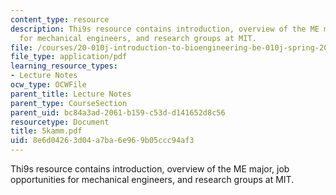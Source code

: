 ```yaml
---
content_type: resource
description: Thi9s resource contains introduction, overview of the ME major, job opportunities
  for mechanical engineers, and research groups at MIT.
file: /courses/20-010j-introduction-to-bioengineering-be-010j-spring-2006/8e6d04263d04a7ba6e969b05ccc94af3_5kamm.pdf
file_type: application/pdf
learning_resource_types:
- Lecture Notes
ocw_type: OCWFile
parent_title: Lecture Notes
parent_type: CourseSection
parent_uid: bc84a3ad-2061-b159-c53d-d141652d8c56
resourcetype: Document
title: 5kamm.pdf
uid: 8e6d0426-3d04-a7ba-6e96-9b05ccc94af3
---
```

Thi9s resource contains introduction, overview of the ME major, job opportunities for mechanical engineers, and research groups at MIT.